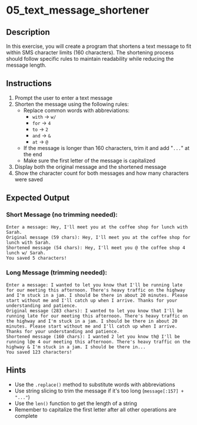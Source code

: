 # 05_text_message_shortener

## Description
In this exercise, you will create a program that shortens a text message to fit within SMS character limits (160 characters). The shortening process should follow specific rules to maintain readability while reducing the message length.

## Instructions
1. Prompt the user to enter a text message
2. Shorten the message using the following rules:
   - Replace common words with abbreviations:
     * `with` → `w/`
     * `for` → `4`
     * `to` → `2`
     * `and` → `&`
     * `at` → `@`
   - If the message is longer than 160 characters, trim it and add "`...`" at the end
   - Make sure the first letter of the message is capitalized
3. Display both the original message and the shortened message
4. Show the character count for both messages and how many characters were saved

## Expected Output

### Short Message (no trimming needed):
```
Enter a message: Hey, I'll meet you at the coffee shop for lunch with Sarah.
Original message (59 chars): Hey, I'll meet you at the coffee shop for lunch with Sarah.
Shortened message (54 chars): Hey, I'll meet you @ the coffee shop 4 lunch w/ Sarah.
You saved 5 characters!
```

### Long Message (trimming needed):
```
Enter a message: I wanted to let you know that I'll be running late for our meeting this afternoon. There's heavy traffic on the highway and I'm stuck in a jam. I should be there in about 20 minutes. Please start without me and I'll catch up when I arrive. Thanks for your understanding and patience.
Original message (283 chars): I wanted to let you know that I'll be running late for our meeting this afternoon. There's heavy traffic on the highway and I'm stuck in a jam. I should be there in about 20 minutes. Please start without me and I'll catch up when I arrive. Thanks for your understanding and patience.
Shortened message (160 chars): I wanted 2 let you know th@ I'll be running l@e 4 our meeting this afternoon. There's heavy traffic on the highway & I'm stuck in a jam. I should be there in...
You saved 123 characters!
```

## Hints
- Use the `.replace()` method to substitute words with abbreviations
- Use string slicing to trim the message if it's too long (`message[:157] + "..."`)
- Use the `len()` function to get the length of a string
- Remember to capitalize the first letter after all other operations are complete
